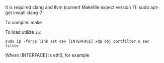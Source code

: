 It is required clang and llvm (current Makefile expect version 7):
    sudo apt-get install clang-7

To compile:
    make

To load utilize `ip`:

    sudo ip -force link set dev [INTERFACE] xdp obj portfilter.o sec filter

Where [INTERFACE] is eth0, for example
